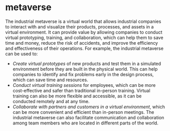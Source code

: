 # metaverse
The industrial metaverse is a virtual world that allows industrial companies to interact with and visualize their products, processes, and assets in a virtual environment. It can provide value by allowing companies to conduct virtual prototyping, training, and collaboration, which can help them to save time and money, reduce the risk of accidents, and improve the efficiency and effectiveness of their operations. For example, the industrial metaverse can be used to:

- *Create virtual prototypes* of new products and test them in a simulated environment before they are built in the physical world. This can help companies to identify and fix problems early in the design process, which can save time and resources.
- *Conduct virtual training sessions* for employees, which can be more cost-effective and safer than traditional in-person training. Virtual training can also be more flexible and accessible, as it can be conducted remotely and at any time.
- *Collaborate with partners and customers in a virtual environment*, which can be more convenient and efficient than in-person meetings. The industrial metaverse can also facilitate communication and collaboration among team members who are located in different parts of the world.
